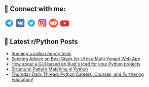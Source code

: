 ## 🔎 Connect with me:
[<img src="https://github.com/bullbesh/bullbesh/blob/main/images/Telegram.png" width="32" height="32" />](https://t.me/bullbesh)
[<img src="https://github.com/bullbesh/bullbesh/blob/main/images/VK.png" width="32" height="32" />](https://vk.com/bullbesh)
[<img src="https://github.com/bullbesh/bullbesh/blob/main/images/Twitter.png" width="32" height="32" />](https://twitter.com/bullbesh1)
[<img src="https://github.com/bullbesh/bullbesh/blob/main/images/Instagram.png" width="32" height="32" />](https://www.instagram.com/bullbesh)
[<img src="https://github.com/bullbesh/bullbesh/blob/main/images/Reddit.png" width="32" height="32" />](https://www.reddit.com/user/bullbesh)
[<img src="https://github.com/bullbesh/bullbesh/blob/main/images/YouTube.png" width="32" height="32" />](https://www.youtube.com/channel/UCtfjRs6uzgq5mfm8S06WTcg)

## 📕 Latest r/Python Posts
<!-- BLOG-POST-LIST:START -->
- [Running a million empty tests](https://www.reddit.com/r/Python/comments/1gg8gdc/running_a_million_empty_tests/)
- [Seeking Advice on Best Stack for UI in a Multi-Tenant Web App](https://www.reddit.com/r/Python/comments/1gg6mjm/seeking_advice_on_best_stack_for_ui_in_a/)
- [How about a GUI based on Rust&#39;s Iced for your Python projects](https://www.reddit.com/r/Python/comments/1gg2har/how_about_a_gui_based_on_rusts_iced_for_your/)
- [Structural Pattern Matching in Python](https://www.reddit.com/r/Python/comments/1gg27dt/structural_pattern_matching_in_python/)
- [Thursday Daily Thread: Python Careers, Courses, and Furthering Education!](https://www.reddit.com/r/Python/comments/1gg1913/thursday_daily_thread_python_careers_courses_and/)
<!-- BLOG-POST-LIST:END -->
